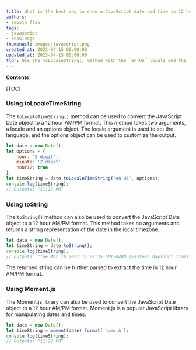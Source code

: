 ```yaml
---
title: What is the best way to show a JavaScript date and time in 12 hour am/pm format?
authors:
- smooth_flow
tags:
- javascript
- knowledge
thumbnail: images/javascript.png
created_at: 2023-04-15 00:00:00
updated_at: 2023-04-15 00:00:00
tldr: Use the toLocaleString() method with the `en-US` locale and the `hmm a` options to display the JavaScript DateTime in 12 hour AM/PM format.
---
```


**Contents**

[TOC]

### Using toLocaleTimeString

The `toLocaleTimeString()` method can be used to convert the JavaScript Date object to a 12 hour AM/PM format. This method takes two arguments, a locale and an options object. The locale argument is used to set the language, and the options object can be used to customize the output.

```javascript
let date = new Date();
let options = {
    hour: '2-digit',
    minute: '2-digit',
    hour12: true
};
let timeString = date.toLocaleTimeString('en-US', options);
console.log(timeString);
// Outputs: "11:22 PM"
```

### Using toString

The `toString()` method can also be used to convert the JavaScript Date object to a 12 hour AM/PM format. This method takes no arguments and returns a string representation of the date in the local timezone.

```javascript
let date = new Date();
let timeString = date.toString();
console.log(timeString);
// Outputs: "Tue Mar 16 2021 11:22:35 GMT-0400 (Eastern Daylight Time)"
```

The returned string can be further parsed to extract the time in 12 hour AM/PM format.

### Using Moment.js

The Moment.js library can also be used to convert the JavaScript Date object to a 12 hour AM/PM format. Moment.js is a popular JavaScript library for manipulating dates and times.

```javascript
let date = new Date();
let timeString = moment(date).format('h:mm A');
console.log(timeString);
// Outputs: "11:22 PM"
```
